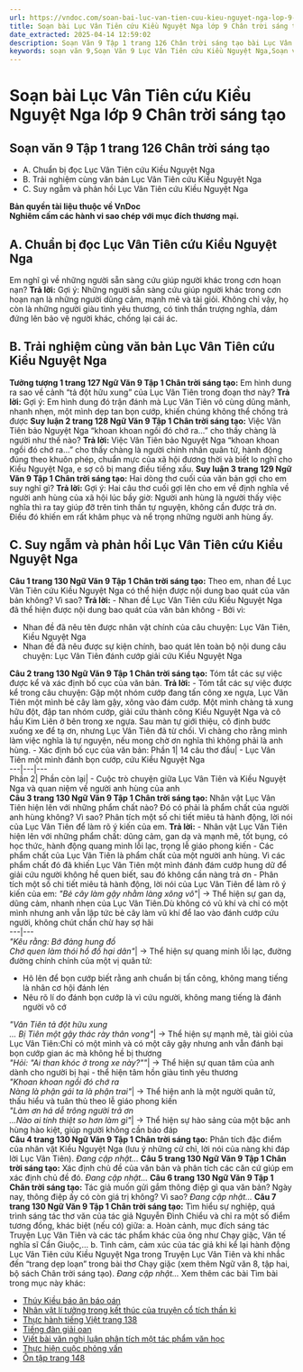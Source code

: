 ```yaml
---
url: https://vndoc.com/soan-bai-luc-van-tien-cuu-kieu-nguyet-nga-lop-9-chan-troi-sang-tao-321983
title: Soạn bài Lục Vân Tiên cứu Kiều Nguyệt Nga lớp 9 Chân trời sáng tạo - VnDoc.com
date_extracted: 2025-04-14 12:59:02
description: Soạn Văn 9 Tập 1 trang 126 Chân trời sáng tạo bài Lục Vân Tiên cứu Kiều Nguyệt Nga gồm phần trả lời chi tiết, đầy đủ, bám sát các câu hỏi, yêu cầu trong SGK (chỉ có trên VnDoc). Mời các bạn tham khảo.
keywords: soạn văn 9,Soạn Văn 9 Lục Vân Tiên cứu Kiều Nguyệt Nga,Soạn văn 9 Tập 1 trang 126 Chân trời sáng tạo,Lục Vân Tiên cứu Kiều Nguyệt Nga lớp 9 Chân trời sáng tạo,Lục Vân Tiên cứu Kiều Nguyệt Nga trang 126 lớp 9,Soạn Văn 9 Lục Vân Tiên cứu Kiều Nguyệt Nga Chân trời sáng tạo,văn 9,ngữ văn 9,soạn văn 9 chân trời sáng tạo,soạn văn 9 tập 1,giải văn 9,soạn ngữ văn 9,giải ngữ văn 9,giải sgk ngữ văn 9
---
```


# Soạn bài Lục Vân Tiên cứu Kiều Nguyệt Nga lớp 9 Chân trời sáng tạo
## **Soạn văn 9 Tập 1 trang 126 Chân trời sáng tạo**
  * A. Chuẩn bị đọc Lục Vân Tiên cứu Kiều Nguyệt Nga
  * B. Trải nghiệm cùng văn bản Lục Vân Tiên cứu Kiều Nguyệt Nga
  * C. Suy ngẫm và phản hồi Lục Vân Tiên cứu Kiều Nguyệt Nga

**Bản quyền tài liệu thuộc về VnDoc**  
**Nghiêm cấm các hành vi sao chép với mục đích thương mại.**
## **A. Chuẩn bị đọc Lục Vân Tiên cứu Kiều Nguyệt Nga**
Em nghĩ gì về những người sẵn sàng cứu giúp người khác trong cơn hoạn nạn?
**Trả lời:**
Gợi ý:
Những người sẵn sàng cứu giúp người khác trong cơn hoạn nạn là những người dũng cảm, mạnh mẽ và tài giỏi. Không chỉ vậy, họ còn là những người giàu tình yêu thương, có tinh thần trượng nghĩa, dám đứng lên bảo vệ người khác, chống lại cái ác.
## **B. Trải nghiệm cùng văn bản Lục Vân Tiên cứu Kiều Nguyệt Nga**
**Tưởng tượng 1 trang 127 Ngữ Văn 9 Tập 1 Chân trời sáng tạo:** Em hình dung ra sao về cảnh “tả đột hữu xung” của Lục Vân Tiên trong đoạn thơ này?
**Trả lời:**
Gợi ý:
Em hình dung đó trận đánh mà Lục Vân Tiên vô cùng dũng mãnh, nhanh nhẹn, một mình dẹp tan bọn cướp, khiến chúng không thể chống trả được
**Suy luận 2 trang 128 Ngữ Văn 9 Tập 1 Chân trời sáng tạo:** Việc Vân Tiên bảo Nguyệt Nga “khoan khoan ngồi đó chớ ra...” cho thấy chàng là người như thế nào?
**Trả lời:**
Việc Vân Tiên bảo Nguyệt Nga “khoan khoan ngồi đó chớ ra...” cho thấy chàng là người chính nhân quân tử, hành động đúng theo khuôn phép, chuẩn mực của xã hội đương thời và biết lo nghĩ cho Kiều Nguyệt Nga, e sợ cô bị mang điều tiếng xấu.
**Suy luận 3 trang 129 Ngữ Văn 9 Tập 1 Chân trời sáng tạo:** Hai dòng thơ cuối của văn bản gợi cho em suy nghĩ gì?
**Trả lời:**
Gợi ý:
Hai câu thơ cuối gợi lên cho em về định nghĩa về người anh hùng của xã hội lúc bầy giờ: Người anh hùng là người thấy việc nghĩa thì ra tay giúp đỡ trên tinh thần tự nguyện, không cần được trả ơn. Điều đó khiến em rất khâm phục và nể trọng những người anh hùng ấy.
## **C. Suy ngẫm và phản hồi Lục Vân Tiên cứu Kiều Nguyệt Nga**
**Câu 1 trang 130 Ngữ Văn 9 Tập 1 Chân trời sáng tạo:** Theo em, nhan đề Lục Vân Tiên cứu Kiều Nguyệt Nga có thể hiện được nội dung bao quát của văn bản không? Vì sao?
**Trả lời:**
\- Nhan đề Lục Vân Tiên cứu Kiều Nguyệt Nga đã thể hiện được nội dung bao quát của văn bản không
\- Bởi vì:
  * Nhan đề đã nêu tên được nhân vật chính của câu chuyện: Lục Vân Tiên, Kiều Nguyệt Nga
  * Nhan đề đã nêu được sự kiện chính, bao quát lên toàn bộ nội dung câu chuyện: Lục Vân Tiên đánh cướp giải cứu Kiều Nguyệt Nga

**Câu 2 trang 130 Ngữ Văn 9 Tập 1 Chân trời sáng tạo:** Tóm tắt các sự việc được kể và xác định bố cục của văn bản.
**Trả lời:**
\- Tóm tắt các sự việc được kể trong câu chuyện:
Gặp một nhóm cướp đang tấn công xe ngựa, Lục Vân Tiên một mình bẻ cây làm gậy, xông vào đám cướp. Một mình chàng tả xung hữu đột, đập tan nhóm cướp, giải cứu thành công Kiều Nguyệt Nga và cô hầu Kim Liên ở bên trong xe ngựa. Sau màn tự giới thiệu, cô định bước xuống xe để tạ ơn, nhưng Lục Vân Tiên đã từ chối. Vì chàng cho rằng mình làm việc nghĩa là tự nguyện, nếu mong chờ ơn nghĩa thì không phải là anh hùng.
\- Xác định bố cục của văn bản:
Phần 1| 14 câu thơ đầu| \- Lục Vân Tiên một mình đánh bọn cướp, cứu Kiều Nguyệt Nga  
---|---|---  
Phần 2| Phần còn lại| \- Cuộc trò chuyện giữa Lục Vân Tiên và Kiều Nguyệt Nga và quan niệm về người anh hùng của anh  
**Câu 3 trang 130 Ngữ Văn 9 Tập 1 Chân trời sáng tạo:** Nhân vật Lục Vân Tiên hiện lên với những phẩm chất nào? Đó có phải là phẩm chất của người anh hùng không? Vì sao? Phân tích một số chi tiết miêu tả hành động, lời nói của Lục Vân Tiên để làm rõ ý kiến của em.
**Trả lời:**
\- Nhân vật Lục Vân Tiên hiện lên với những phẩm chất: dũng cảm, gan dạ và mạnh mẽ, tốt bụng, có học thức, hành động quang minh lỗi lạc, trọng lễ giáo phong kiến
\- Các phẩm chất của Lục Vân Tiên là phẩm chất của một người anh hùng. Vì các phẩm chất đó đã khiến Lục Vân Tiên một mình đánh đám cướp hung dữ để giải cứu người không hề quen biết, sau đó không cần nàng trả ơn
\- Phân tích một số chi tiết miêu tả hành động, lời nói của Lục Vân Tiên để làm rõ ý kiến của em:
_"Bẻ cây làm gậy nhằm làng xông vô"_|  → Thể hiện sự gan dạ, dũng cảm, nhanh nhẹn của Lục Vân Tiên.Dù không có vũ khí và chỉ có một mình nhưng anh vẫn lập tức bẻ cây làm vũ khí để lao vào đánh cướp cứu người, không chút chần chừ hay sợ hãi  
---|---  
 _"Kêu rằng: Bớ đảng hung đồ_  
 _Chớ quen làm thói hồ đồ hại dân"_|  → Thể hiện sự quang minh lỗi lạc, đường đường chính chính của một vị quân tử:
  * Hô lên để bọn cướp biết rằng anh chuẩn bị tấn công, không mang tiếng là nhân cơ hội đánh lén
  * Nêu rõ lí do đánh bọn cướp là vì cứu người, không mang tiếng là đánh người vô cớ

 _"Vân Tiên tả đột hữu xung_  
 _... Bị Tiên một gậy thác rày thân vong"_|  → Thể hiện sự mạnh mẽ, tài giỏi của Lục Vân Tiên:Chỉ có một mình và có một cây gậy nhưng anh vẫn đánh bại bọn cướp gian ác mà không hề bị thương  
 _"Hỏi: "Ai than khóc ở trong xe này?""_|  → Thể hiện sự quan tâm của anh dành cho người bị hại - thể hiện tâm hồn giàu tình yêu thương  
 _"Khoan khoan ngồi đó chớ ra_  
 _Nàng là phận gái ta là phận trai"_|  → Thể hiện anh là một người quân tử, thấu hiểu và tuân thủ theo lễ giáo phong kiến  
 _"Làm ơn há dễ trông người trả ơn_  
 _...Nào ai tính thiệt so hơn làm gì"_|  → Thể hiện sự hào sảng của một bậc anh hùng hào kiệt, giúp người không cần báo đáp  
**Câu 4 trang 130 Ngữ Văn 9 Tập 1 Chân trời sáng tạo:** Phân tích đặc điểm của nhân vật Kiều Nguyệt Nga \(lưu ý những cử chỉ, lời nói của nàng khi đáp lời Lục Vân Tiên\).
_Đang cập nhật..._
**Câu 5 trang 130 Ngữ Văn 9 Tập 1 Chân trời sáng tạo:** Xác định chủ đề của văn bản và phân tích các căn cứ giúp em xác định chủ đề đó.
_Đang cập nhật..._
**Câu 6 trang 130 Ngữ Văn 9 Tập 1 Chân trời sáng tạo:** Tác giả muốn gửi gắm thông điệp gì qua văn bản? Ngày nay, thông điệp ấy có còn giá trị không? Vì sao?
_Đang cập nhật..._
**Câu 7 trang 130 Ngữ Văn 9 Tập 1 Chân trời sáng tạo:** Tìm hiểu sự nghiệp, quá trình sáng tác thơ văn của tác giả Nguyễn Đình Chiểu và chỉ ra một số điểm tương đồng, khác biệt \(nếu có\) giữa:
a. Hoàn cảnh, mục đích sáng tác Truyện Lục Vân Tiên và các tác phẩm khác của ông như Chạy giặc, Văn tế nghĩa sĩ Cần Giuộc,...
b. Tình cảm, cảm xúc của tác giả khi kể lại hành động Lục Vân Tiên cứu Kiều Nguyệt Nga trong Truyện Lục Vân Tiên và khi nhắc đến “trang dẹp loạn” trong bài thơ Chạy giặc \(xem thêm Ngữ văn 8, tập hai, bộ sách Chân trời sáng tạo\).
_Đang cập nhật..._
Xem thêm các bài Tìm bài trong mục này khác:
  * [Thúy Kiều báo ân báo oán](</soan-bai-thuy-kieu-bao-an-bao-oan-lop-9-chan-troi-sang-tao-322003>)
  * [Nhân vật lí tưởng trong kết thúc của truyện cổ tích thần kì](</soan-bai-nhan-vat-li-tuong-trong-ket-thuc-cua-truyen-co-tich-than-ki-lop-9-chan-troi-sang-tao-322017>)
  * [Thực hành tiếng Việt trang 138](</soan-bai-thuc-hanh-tieng-viet-trang-138-lop-9-tap-1-chan-troi-sang-tao-322023>)
  * [Tiếng đàn giải oan](</soan-bai-tieng-dan-giai-oan-lop-9-chan-troi-sang-tao-322036>)
  * [Viết bài văn nghị luận phân tích một tác phẩm văn học](</soan-bai-viet-bai-van-nghi-luan-phan-tich-mot-tac-pham-van-hoc-truyen-tho-lop-9-chan-troi-sang-tao-322041>)
  * [Thực hiện cuộc phỏng vấn](</soan-bai-thuc-hien-cuoc-phong-van-lop-9-chan-troi-sang-tao-322045>)
  * [Ôn tập trang 148](</soan-bai-on-tap-trang-148-lop-9-tap-1-chan-troi-sang-tao-322048>)

